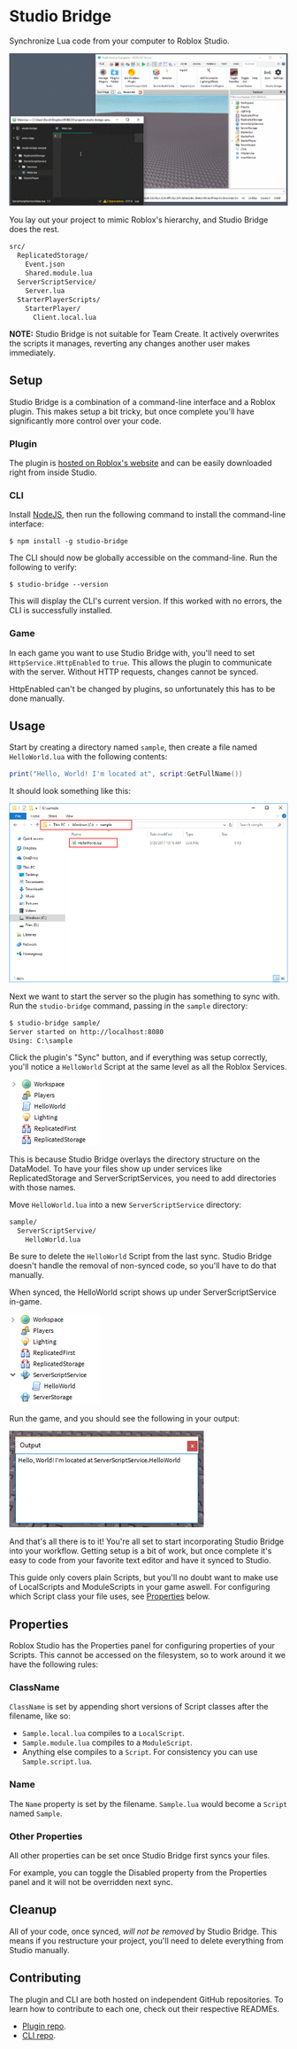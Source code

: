 # Studio Bridge

[plugin-repo]: https://github.com/vocksel/studio-bridge-plugin
[cli-repo]: https://github.com/vocksel/studio-bridge-cli

Synchronize Lua code from your computer to Roblox Studio.

![Gif demonstrating Studio Bridge.](images/in-action.gif)

You lay out your project to mimic Roblox's hierarchy, and Studio Bridge does the rest.

```
src/
  ReplicatedStorage/
    Event.json
    Shared.module.lua
  ServerScriptService/
    Server.lua
  StarterPlayerScripts/
    StarterPlayer/
      Client.local.lua
```

**NOTE:** Studio Bridge is not suitable for Team Create. It actively overwrites the scripts it manages, reverting any changes another user makes immediately.

## Setup

Studio Bridge is a combination of a command-line interface and a Roblox plugin. This makes setup a bit tricky, but once complete you'll have significantly more control over your code.

### Plugin

The plugin is [hosted on Roblox's website](https://www.roblox.com/library/626028645/Studio-Bridge) and can be easily downloaded right from inside Studio.

### CLI

Install [NodeJS](https://nodejs.org), then run the following command to install the command-line interface:

```shell
$ npm install -g studio-bridge
```

The CLI should now be globally accessible on the command-line. Run the following to verify:

```shell
$ studio-bridge --version
```

This will display the CLI's current version. If this worked with no errors, the CLI is successfully installed.

### Game

In each game you want to use Studio Bridge with, you'll need to set `HttpService.HttpEnabled` to `true`. This allows the plugin to communicate with the server. Without HTTP requests, changes cannot be synced.

HttpEnabled can't be changed by plugins, so unfortunately this has to be done manually.

## Usage

Start by creating a directory named `sample`, then create a file named `HelloWorld.lua` with the following contents:

```lua
print("Hello, World! I'm located at", script:GetFullName())
```

It should look something like this:

![What everything looks like on the filesystem.](images/starting-filesystem-hierarchy.png)

Next we want to start the server so the plugin has something to sync with. Run the `studio-bridge` command, passing in the `sample` directory:

```shell
$ studio-bridge sample/
Server started on http://localhost:8080
Using: C:\sample
```

Click the plugin's "Sync" button, and if everything was setup correctly, you'll notice a `HelloWorld` Script at the same level as all the Roblox Services.

![The HelloWorld script placed in the DataModel with services like Workspace and Players.](images/right-in-the-datamodel.png)

This is because Studio Bridge overlays the directory structure on the DataModel. To have your files show up under services like ReplicatedStorage and ServerScriptServices, you need to add directories with those names.

Move `HelloWorld.lua` into a new `ServerScriptService` directory:

```
sample/
  ServerScriptServive/
    HelloWorld.lua
```

Be sure to delete the `HelloWorld` Script from the last sync. Studio Bridge doesn't handle the removal of non-synced code, so you'll have to do that manually.

When synced, the HelloWorld script shows up under ServerScriptService in-game.

![The HelloWorld script under ServerScriptService in-game](images/in-the-right-place.png)

Run the game, and you should see the following in your output:

![The output window, displaying "Hello, World! I'm located at ServerScriptService.HelloWorld"](images/output.png)

And that's all there is to it! You're all set to start incorporating Studio Bridge into your workflow. Getting setup is a bit of work, but once complete it's easy to code from your favorite text editor and have it synced to Studio.

This guide only covers plain Scripts, but you'll no doubt want to make use of LocalScripts and ModuleScripts in your game aswell. For configuring which Script class your file uses, see [Properties](#Properties) below.

## Properties

Roblox Studio has the Properties panel for configuring properties of your Scripts. This cannot be accessed on the filesystem, so to work around it we have the following rules:

### ClassName

`ClassName` is set by appending short versions of Script classes after the filename, like so:

- `Sample.local.lua` compiles to a `LocalScript`.
- `Sample.module.lua` compiles to a `ModuleScript`.
- Anything else compiles to a `Script`. For consistency you can use `Sample.script.lua`.

### Name

The `Name` property is set by the filename. `Sample.lua` would become a `Script` named `Sample`.

### Other Properties

All other properties can be set once Studio Bridge first syncs your files.

For example, you can toggle the Disabled property from the Properties panel and it will not be overridden next sync.

## Cleanup

All of your code, once synced, *will not be removed* by Studio Bridge. This means if you restructure your project, you'll need to delete everything from Studio manually.

## Contributing

The plugin and CLI are both hosted on independent GitHub repositories. To learn how to contribute to each one, check out their respective READMEs.

- [Plugin repo][plugin-repo].
- [CLI repo][cli-repo].
